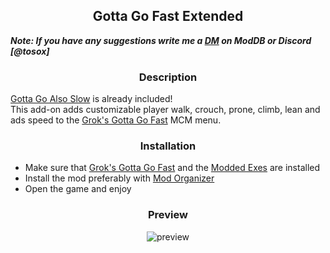 <center>
<h2><strong>Gotta Go Fast Extended<br /></strong></h2>
</center>
<p><strong><em>Note: If you have any suggestions write me a <a href="https://www.moddb.com/messages/compose?to=Tosox">DM</a> on ModDB or Discord [@tosox]<br /></em></strong></p>
<center>
<h3>Description</h3>
</center>
<p><a href="https://www.moddb.com/mods/stalker-anomaly/addons/gotta-go-also-slow">Gotta Go Also Slow</a> is already included!<br />This add-on adds customizable player walk, crouch, prone, climb, lean and ads speed to the <a href="https://www.moddb.com/mods/stalker-anomaly/addons/100-grok-gotta-go-fast">Grok's Gotta Go Fast</a> MCM menu.</p>
<center>
<h3>Installation</h3>
</center>
<ul>
<li>Make sure that <a href="https://www.moddb.com/mods/stalker-anomaly/addons/100-grok-gotta-go-fast">Grok's Gotta Go Fast</a> and the <a href="https://github.com/themrdemonized/STALKER-Anomaly-modded-exes">Modded Exes</a> are installed</li>
<li>Install the mod preferably with <a href="https://github.com/ModOrganizer2/modorganizer/releases/">Mod Organizer</a></li>
<li>Open the game and enjoy</li>
</ul>
<center>
<h3>Preview</h3>
<p><img src="https://media.moddb.com/images/members/5/4555/4554300/profileggfe/preview1232113123123.jpg" alt="preview" /></p>
</center>
